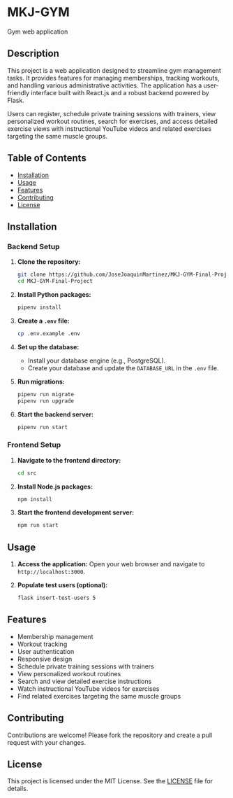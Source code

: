 # MKJ-GYM

Gym web application

## Description

This project is a web application designed to streamline gym management tasks. It provides features for managing memberships, tracking workouts, and handling various administrative activities. The application has a user-friendly interface built with React.js and a robust backend powered by Flask.

Users can register, schedule private training sessions with trainers, view personalized workout routines, search for exercises, and access detailed exercise views with instructional YouTube videos and related exercises targeting the same muscle groups.

## Table of Contents

- [Installation](#installation)
- [Usage](#usage)
- [Features](#features)
- [Contributing](#contributing)
- [License](#license)

## Installation

### Backend Setup

1. **Clone the repository:**
    ```bash
    git clone https://github.com/JoseJoaquinMartinez/MKJ-GYM-Final-Project.git
    cd MKJ-GYM-Final-Project
    ```

2. **Install Python packages:**
    ```bash
    pipenv install
    ```

3. **Create a `.env` file:**
    ```bash
    cp .env.example .env
    ```

4. **Set up the database:**
    - Install your database engine (e.g., PostgreSQL).
    - Create your database and update the `DATABASE_URL` in the `.env` file.

5. **Run migrations:**
    ```bash
    pipenv run migrate
    pipenv run upgrade
    ```

6. **Start the backend server:**
    ```bash
    pipenv run start
    ```

### Frontend Setup

1. **Navigate to the frontend directory:**
    ```bash
    cd src
    ```

2. **Install Node.js packages:**
    ```bash
    npm install
    ```

3. **Start the frontend development server:**
    ```bash
    npm run start
    ```

## Usage

1. **Access the application:**
   Open your web browser and navigate to `http://localhost:3000`.

2. **Populate test users (optional):**
    ```bash
    flask insert-test-users 5
    ```

## Features

- Membership management
- Workout tracking
- User authentication
- Responsive design
- Schedule private training sessions with trainers
- View personalized workout routines
- Search and view detailed exercise instructions
- Watch instructional YouTube videos for exercises
- Find related exercises targeting the same muscle groups

## Contributing

Contributions are welcome! Please fork the repository and create a pull request with your changes.

## License

This project is licensed under the MIT License. See the [LICENSE](LICENSE) file for details.

